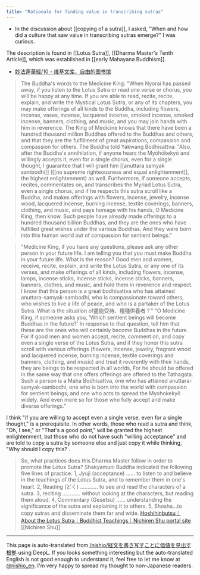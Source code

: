 ```yaml
---
title: "Rationale for finding value in transcribing sutras"
---
```


- In the discussion about [[copying of a sutra]], I asked, "When and how did a culture that saw value in transcribing sutras emerge?" I was curious.

The description is found in [[Lotus Sutra]], [[Dharma Master's Tenth Article]], which was established in [[early Mahayana Buddhism]].
- [妙法蓮華經/10 - 维基文库，自由的图书馆](https://zh.wikisource.org/wiki/%E5%A6%99%E6%B3%95%E8%93%AE%E8%8F%AF%E7%B6%93/10)

> The Buddha's words to the Medicine King: "When Nyorai has passed away, if you listen to the Lotus Sutra or read one verse or chorus, you will be happy at any time. If you are able to read, recite, recite, explain, and write the Mystical Lotus Sutra, or any of its chapters, you may make offerings of all kinds to the Buddha, including flowers, incense, vases, incense, lacquered incense, smoked incense, smoked incense, banners, clothing, and music, and you may join hands with him in reverence. The King of Medicine knows that there have been a hundred thousand million Buddhas offered to the Buddhas and others, and that they are the fulfillment of great aspirations, compassion and compassion for others.
> The Buddha told Yakwang Bodhisattva: "Also, after the Buddha's annihilation, if anyone hears the Myōhōkekyō and willingly accepts it, even for a single chorus, even for a single thought, I guarantee that I will grant him [[anuttara samyak sambodhi]] ([[no supreme righteousness and equal enlightenment]], the highest enlightenment) as well. Furthermore, if someone accepts, recites, commentates on, and transcribes the Myriad Lotus Sutra, even a single chorus, and if he respects this sutra scroll like a Buddha, and makes offerings with flowers, incense, jewelry, incense wood, lacquered incense, burning incense, textile coverings, banners, clothing, and music, and pays homage with his hands, O Medicine King, then know. Such people have already made offerings to a hundred thousand billion Buddhas, and they are the ones who have fulfilled great wishes under the various Buddhas. And they were born into this human world out of compassion for sentient beings."

> "Medicine King, if you have any questions, please ask any other person in your future life. I am telling you that you must make Buddha in your future life. What is the reason? Good men and women, receive, recite, explain, and write the Lotus Sutra, or any one of its verses, and make offerings of all kinds, including flowers, incense, lamps, incense sticks, incense sticks, incense sticks, banners, banners, clothes, and music, and hold them in reverence and respect. I know that this person is a great bodhisattva who has attained anuttara-samyak-sambodhi, who is compassionate toward others, who wishes to live a life of peace, and who is a partaker of the Lotus Sutra. What is the situation of盡能受持、種種供養者？"
> "O Medicine King, if someone asks you, 'Which sentient beings will become Buddhas in the future?' In response to that question, tell him that these are the ones who will certainly become Buddhas in the future. For if good men and women accept, recite, comment on, and copy even a single verse of the Lotus Sutra, and if they honor this sutra scroll with various offerings (flowers, incense, jewelry, fragrant wood and lacquered incense, burning incense, textile coverings and banners, clothing, and music) and treat it reverently with their hands, they are beings to be respected in all worlds, For he should be offered in the same way that one offers offerings are offered to the Tathagata. Such a person is a Maha Bodhisattva, one who has attained anuttara-samyak-sambodhi, one who is born into the world with compassion for sentient beings, and one who acts to spread the Myohokekyō widely. And even more so for those who fully accept and make diverse offerings."

I think "if you are willing to accept even a single verse, even for a single thought," is a prerequisite. In other words, those who read a sutra and think, "Oh, I see," or "That's a good point," will be granted the highest enlightenment, but those who do not have such "willing acceptance" and are told to copy a sutra by someone else and just copy it while thinking, "Why should I copy this? .

>  So, what practices does this Dharma Master follow in order to promote the Lotus Sutra? Shakyamuni Buddha indicated the following five lines of practice.
>  1, Jyuji (acceptance) ...... to listen to and believe in the teachings of the Lotus Sutra, and to remember them in one's heart.
>  2, Reading (どく) ............ to see and read the characters of a sutra.
>  3, reciting ............ without looking at the characters, but reading them aloud.
>  4, Commentary (Gesetsu) ...... understanding the significance of the sutra and explaining it to others.
>  5, Shosha...to copy sutras and disseminate them far and wide.
[Hoshihinbutsu｜About the Lotus Sutra｜Buddhist Teachings｜Nichiren Shu portal site](https://www.nichiren.or.jp/hokekyo/id23/)
[[Nichiren Shu]]

---
This page is auto-translated from [/nishio/経文を書き写すことに価値を見出す根拠](https://scrapbox.io/nishio/経文を書き写すことに価値を見出す根拠) using DeepL. If you looks something interesting but the auto-translated English is not good enough to understand it, feel free to let me know at [@nishio_en](https://twitter.com/nishio_en). I'm very happy to spread my thought to non-Japanese readers.